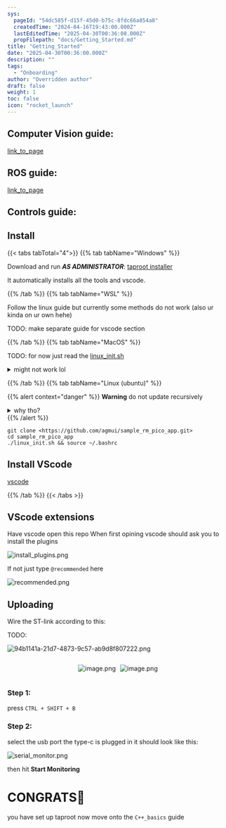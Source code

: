 ```yaml
---
sys:
  pageId: "54dc585f-d15f-45d0-b75c-8fdc66a854a8"
  createdTime: "2024-04-16T19:43:00.000Z"
  lastEditedTime: "2025-04-30T00:36:00.000Z"
  propFilepath: "docs/Getting_Started.md"
title: "Getting_Started"
date: "2025-04-30T00:36:00.000Z"
description: ""
tags:
  - "Onboarding"
author: "Overridden author"
draft: false
weight: 1
toc: false
icon: "rocket_launch"
---
```


## Computer Vision guide:

[link_to_page](86d45bc0-388b-4d26-8848-44f255f73d0e)

## ROS guide:

[link_to_page](3c76c1de-ec8f-46d6-8b0a-294005edc2d5)

## Controls guide:

## Install

{{< tabs tabTotal="4">}}
{{% tab tabName="Windows" %}}

Download and run _**AS ADMINISTRATOR**_: [taproot installer](https://github.com/Thornbots/TeachingFreshies/releases/tag/1.0)

It automatically installs all the tools and vscode.

{{% /tab %}}
{{% tab tabName="WSL" %}}

Follow the linux guide but currently some methods do not work (also ur kinda on ur own hehe)

TODO: make separate guide for vscode section

{{% /tab %}}
{{% tab tabName="MacOS" %}}

TODO: for now just read the [linux_init.sh](https://github.com/agmui/sample_rm_pico_app/blob/main/linux_init.sh)

<details>
<summary>might not work lol</summary>

`brew install libusb pkg-config`

Next install: [vscode](https://code.visualstudio.com/Download)

</details>

{{% /tab %}}
{{% tab tabName="Linux (ubuntu)" %}}

{{% alert context="danger" %}}
**Warning** do not update recursively
<details>
<summary>why tho?</summary>
There are some submodules that may go on for a while (like tinyusb) and I highly
recommend you don't need to get them.
If you want to see what submodules I update just look in `linux_init.sh`
</details>
{{% /alert %}}

```shell
git clone <https://github.com/agmui/sample_rm_pico_app.git>
cd sample_rm_pico_app
./linux_init.sh && source ~/.bashrc
```

## Install VScode

[vscode](https://code.visualstudio.com/Download)

{{% /tab %}}
{{< /tabs >}}

## VScode extensions

Have vscode open this repo
When first opining vscode should ask you to install the plugins

![install_plugins.png](https://prod-files-secure.s3.us-west-2.amazonaws.com/d518164a-d88e-44d1-a4ee-3adb3bd8bce0/89bd30f0-1825-4e77-867b-0a41ce370880/install_plugins.png?X-Amz-Algorithm=AWS4-HMAC-SHA256&X-Amz-Content-Sha256=UNSIGNED-PAYLOAD&X-Amz-Credential=ASIAZI2LB466QQ5JDZED%2F20250627%2Fus-west-2%2Fs3%2Faws4_request&X-Amz-Date=20250627T161057Z&X-Amz-Expires=3600&X-Amz-Security-Token=IQoJb3JpZ2luX2VjEID%2F%2F%2F%2F%2F%2F%2F%2F%2F%2FwEaCXVzLXdlc3QtMiJHMEUCIQCJ%2BoV45BmWoO3zoNW6pZ%2BOmvri6A0JjlnvZMVY%2BeATLgIgAJylU9EyHUDhffwLpxfIyZeA%2F190FM%2FwHcKwi4ekrkkq%2FwMIeRAAGgw2Mzc0MjMxODM4MDUiDLxat3yFHwi8nH6ogCrcAziUMpRUV0NuJsGrr7yvSkxvN9SBpltIDkCyIwwUaqOrDJIC2wjZwWKsNoAO24U0UHJYJgJqeCTWub186xOBogOGDm%2FJnXfdbc7nr%2FzJzodfAzNsFc3rDakgYVcuHV15gJ3ezOQaa6TAENTc2cl2qVJcAGQC2yw%2FtwlQnH3VAW8%2FsWPuq7LrDlB9CsTkILM72NfS3d0DptTHK%2FDPjwsbw%2Fk05SsrRQMYnknBz%2BfoBwKAcdVrsXjthhf111aFztJTh4sulXlkDASzjpicAzaJWyMGSetTNcaEgngvELnuuBjEj4PvCUha2cEw60gmwvTxNubsqiufXuCX%2BL48Da5hcdqAgq72B2Mw1DjyKcIVMB7CZ3VIlXn%2FfKUfKq4KWNC7sAQwEd6gxgo8X3xaFcE6koOGMjo4RnphMLE4puOkubHcugH2OR%2BCcorBEb6Yc2AncV3JHy2Jd02n6TpwTn4XzPBT4KQQ3xbk%2BUVrlyPIqLPZwVCnNkhjBvyH%2BKPVBShhs5aqL61lalk3P3SQ3PrB8J5DkeeyqmjUR%2FQ%2B2im3L1A6NnF9MD8yuzryydsXX%2FG6dCrWeO0bfXVw9cXkkuwkCocEk%2BEN5T%2BkHn6nwVk6tmLYVXkQNtSvg36faZ6eMKL3%2BsIGOqUBpXXXTy5AKD7UxLvK18PRKusWU3KkEtlUqV8l04BXMJCDQJvj8xaVHVHfO%2FWcgd4yUioCoeNA2zxu%2BtiAHZipnJGjvFdGyEMpyV58niEAWCWE88hIee2OrkuIny7R%2BqSocxGW0PsBJ9WrwmpelrMdldGUlCoo%2FxeGDN4xQ9Ia1C2Tb7efLiFd2S022tC7cKZv%2B8wlDO3EwEMQ%2Fk8ofooRURy1PaYr&X-Amz-Signature=b0898a77002945a58f9d8de59c7ceb0b347d744c1730076cf1bbdef3d6402ab4&X-Amz-SignedHeaders=host&x-amz-checksum-mode=ENABLED&x-id=GetObject)

If not just type `@recommended` here  

![recommended.png](https://prod-files-secure.s3.us-west-2.amazonaws.com/d518164a-d88e-44d1-a4ee-3adb3bd8bce0/61e661e9-5d85-4dfc-be0d-8d2097a5e793/recommended.png?X-Amz-Algorithm=AWS4-HMAC-SHA256&X-Amz-Content-Sha256=UNSIGNED-PAYLOAD&X-Amz-Credential=ASIAZI2LB466QQ5JDZED%2F20250627%2Fus-west-2%2Fs3%2Faws4_request&X-Amz-Date=20250627T161057Z&X-Amz-Expires=3600&X-Amz-Security-Token=IQoJb3JpZ2luX2VjEID%2F%2F%2F%2F%2F%2F%2F%2F%2F%2FwEaCXVzLXdlc3QtMiJHMEUCIQCJ%2BoV45BmWoO3zoNW6pZ%2BOmvri6A0JjlnvZMVY%2BeATLgIgAJylU9EyHUDhffwLpxfIyZeA%2F190FM%2FwHcKwi4ekrkkq%2FwMIeRAAGgw2Mzc0MjMxODM4MDUiDLxat3yFHwi8nH6ogCrcAziUMpRUV0NuJsGrr7yvSkxvN9SBpltIDkCyIwwUaqOrDJIC2wjZwWKsNoAO24U0UHJYJgJqeCTWub186xOBogOGDm%2FJnXfdbc7nr%2FzJzodfAzNsFc3rDakgYVcuHV15gJ3ezOQaa6TAENTc2cl2qVJcAGQC2yw%2FtwlQnH3VAW8%2FsWPuq7LrDlB9CsTkILM72NfS3d0DptTHK%2FDPjwsbw%2Fk05SsrRQMYnknBz%2BfoBwKAcdVrsXjthhf111aFztJTh4sulXlkDASzjpicAzaJWyMGSetTNcaEgngvELnuuBjEj4PvCUha2cEw60gmwvTxNubsqiufXuCX%2BL48Da5hcdqAgq72B2Mw1DjyKcIVMB7CZ3VIlXn%2FfKUfKq4KWNC7sAQwEd6gxgo8X3xaFcE6koOGMjo4RnphMLE4puOkubHcugH2OR%2BCcorBEb6Yc2AncV3JHy2Jd02n6TpwTn4XzPBT4KQQ3xbk%2BUVrlyPIqLPZwVCnNkhjBvyH%2BKPVBShhs5aqL61lalk3P3SQ3PrB8J5DkeeyqmjUR%2FQ%2B2im3L1A6NnF9MD8yuzryydsXX%2FG6dCrWeO0bfXVw9cXkkuwkCocEk%2BEN5T%2BkHn6nwVk6tmLYVXkQNtSvg36faZ6eMKL3%2BsIGOqUBpXXXTy5AKD7UxLvK18PRKusWU3KkEtlUqV8l04BXMJCDQJvj8xaVHVHfO%2FWcgd4yUioCoeNA2zxu%2BtiAHZipnJGjvFdGyEMpyV58niEAWCWE88hIee2OrkuIny7R%2BqSocxGW0PsBJ9WrwmpelrMdldGUlCoo%2FxeGDN4xQ9Ia1C2Tb7efLiFd2S022tC7cKZv%2B8wlDO3EwEMQ%2Fk8ofooRURy1PaYr&X-Amz-Signature=f32416cdd36ffe6dcaf24df1047e9a824d825d66c77b3865da8ce62e2f04bb21&X-Amz-SignedHeaders=host&x-amz-checksum-mode=ENABLED&x-id=GetObject)

## Uploading

Wire the ST-link according to this:

TODO:

![94b1141a-21d7-4873-9c57-ab9d8f807222.png](https://prod-files-secure.s3.us-west-2.amazonaws.com/d518164a-d88e-44d1-a4ee-3adb3bd8bce0/e5fad17d-ab82-4300-9f4c-505ab4b1202c/94b1141a-21d7-4873-9c57-ab9d8f807222.png?X-Amz-Algorithm=AWS4-HMAC-SHA256&X-Amz-Content-Sha256=UNSIGNED-PAYLOAD&X-Amz-Credential=ASIAZI2LB466QQ5JDZED%2F20250627%2Fus-west-2%2Fs3%2Faws4_request&X-Amz-Date=20250627T161057Z&X-Amz-Expires=3600&X-Amz-Security-Token=IQoJb3JpZ2luX2VjEID%2F%2F%2F%2F%2F%2F%2F%2F%2F%2FwEaCXVzLXdlc3QtMiJHMEUCIQCJ%2BoV45BmWoO3zoNW6pZ%2BOmvri6A0JjlnvZMVY%2BeATLgIgAJylU9EyHUDhffwLpxfIyZeA%2F190FM%2FwHcKwi4ekrkkq%2FwMIeRAAGgw2Mzc0MjMxODM4MDUiDLxat3yFHwi8nH6ogCrcAziUMpRUV0NuJsGrr7yvSkxvN9SBpltIDkCyIwwUaqOrDJIC2wjZwWKsNoAO24U0UHJYJgJqeCTWub186xOBogOGDm%2FJnXfdbc7nr%2FzJzodfAzNsFc3rDakgYVcuHV15gJ3ezOQaa6TAENTc2cl2qVJcAGQC2yw%2FtwlQnH3VAW8%2FsWPuq7LrDlB9CsTkILM72NfS3d0DptTHK%2FDPjwsbw%2Fk05SsrRQMYnknBz%2BfoBwKAcdVrsXjthhf111aFztJTh4sulXlkDASzjpicAzaJWyMGSetTNcaEgngvELnuuBjEj4PvCUha2cEw60gmwvTxNubsqiufXuCX%2BL48Da5hcdqAgq72B2Mw1DjyKcIVMB7CZ3VIlXn%2FfKUfKq4KWNC7sAQwEd6gxgo8X3xaFcE6koOGMjo4RnphMLE4puOkubHcugH2OR%2BCcorBEb6Yc2AncV3JHy2Jd02n6TpwTn4XzPBT4KQQ3xbk%2BUVrlyPIqLPZwVCnNkhjBvyH%2BKPVBShhs5aqL61lalk3P3SQ3PrB8J5DkeeyqmjUR%2FQ%2B2im3L1A6NnF9MD8yuzryydsXX%2FG6dCrWeO0bfXVw9cXkkuwkCocEk%2BEN5T%2BkHn6nwVk6tmLYVXkQNtSvg36faZ6eMKL3%2BsIGOqUBpXXXTy5AKD7UxLvK18PRKusWU3KkEtlUqV8l04BXMJCDQJvj8xaVHVHfO%2FWcgd4yUioCoeNA2zxu%2BtiAHZipnJGjvFdGyEMpyV58niEAWCWE88hIee2OrkuIny7R%2BqSocxGW0PsBJ9WrwmpelrMdldGUlCoo%2FxeGDN4xQ9Ia1C2Tb7efLiFd2S022tC7cKZv%2B8wlDO3EwEMQ%2Fk8ofooRURy1PaYr&X-Amz-Signature=3c8d4d3792a6c964a688a706416ab9c5cde6ce278a74a651230beb7a80d8cba0&X-Amz-SignedHeaders=host&x-amz-checksum-mode=ENABLED&x-id=GetObject)

<div style="display: flex;flex-direction: row; column-gap:10px; max-width: 630px;justify-content: center;">
<div>

![image.png](https://prod-files-secure.s3.us-west-2.amazonaws.com/d518164a-d88e-44d1-a4ee-3adb3bd8bce0/210ecb78-1116-4d7b-b9b7-2292f66fa2c2/image.png?X-Amz-Algorithm=AWS4-HMAC-SHA256&X-Amz-Content-Sha256=UNSIGNED-PAYLOAD&X-Amz-Credential=ASIAZI2LB466QZ3TL6HN%2F20250627%2Fus-west-2%2Fs3%2Faws4_request&X-Amz-Date=20250627T161059Z&X-Amz-Expires=3600&X-Amz-Security-Token=IQoJb3JpZ2luX2VjEID%2F%2F%2F%2F%2F%2F%2F%2F%2F%2FwEaCXVzLXdlc3QtMiJGMEQCIB%2B3S7b%2FMuWhxkTZrT%2BUlpqf%2BYgMu8edlWFL6N1KC0TIAiBcDdZmYUoRHCE3zmi5XLsFUlqjKDuQ%2BFk%2BR4N1yi5GgSr%2FAwh5EAAaDDYzNzQyMzE4MzgwNSIMNZKH31gmgWIEXqU5KtwDqfs5ODumlO5svzCsh18b%2F%2B5szeTRyOsba4n51Sj49gq%2BWkrAZimpps3UrMWqD3gjMTi44IAM5Sscl0PuO3j0KntI0H3PASXsuAVBYdJaKx8HdGzB9rPCE74GmHWOyEM336l%2FltLwyyC1WRO9WyE22jRJ1q8Dz3N06oS0WNJKbcARw3opsTiSSbIqcGb3ZM7pFLAdmJhVQ4wFaTkfzG24eYQ01mKYicuaQAGL8Yd9xdo5F0a1LHsZ9lk7yq3%2BnUbZAk%2Fb5s3%2BPYirBJXFRvpCwVwMvFUxZZMghCxjRgDlgVwex2lWKt0JmC5j5bR7BCYJxgmXAs%2BeVGs67X0XCuLioYaEh%2FGI0Kj5utHC%2F9Za0hiq2qC4uo24xIS7olfGU7sjNczhmm4gMDCzxgLdCZToB%2BpHvcrf132BSF2f8EOkICmL02RVfF30gip09S%2FtJmsE0vBh2b%2FhgA1KPqt9STa0OJBrUvffW6f1bpn2UpeUErUAxeYRmhHHCk1f3807HDUC2tMYhAUkEPj6USusk%2F25t20Nj0URY6MfCUIc%2Fn3jcTYcDIOKTQT%2BVOmm6BY5OIYk2dNiqAreqwX%2B7aqIiaom%2F2eo48pJn%2BEmJpbHIJk4QDbdZ2UubrQVYs%2B3kYcwqff6wgY6pgHph68K%2FroWiqKz8g1eVsIP2mdrkj%2FKIDFGkiN1y%2BHnyCrGz5309thTLkoPBlVnZLATt20RfXRrl%2BjJg6bzkubFtNDfYPjU0SLsCpmulXdFL9GVw48ZpyQ%2BL5co32bPVQtmZNsDvIOXREcTRePyObxYwkHcY1koaEO7VvKnaplg3j6vDT%2F2Nb9rwLCbEGHq4Wbk%2FVZdSWJPq%2F418ERwfLM%2BM%2FIEPXjB&X-Amz-Signature=44aafe378498ee623dabcc3f046960490dd3c584037244085898f47a3c7070c4&X-Amz-SignedHeaders=host&x-amz-checksum-mode=ENABLED&x-id=GetObject)

</div>
<div>

![image.png](https://prod-files-secure.s3.us-west-2.amazonaws.com/d518164a-d88e-44d1-a4ee-3adb3bd8bce0/33a0fd0f-8ca6-4a86-8e09-26e95ded1fff/image.png?X-Amz-Algorithm=AWS4-HMAC-SHA256&X-Amz-Content-Sha256=UNSIGNED-PAYLOAD&X-Amz-Credential=ASIAZI2LB4663TJTAW3T%2F20250627%2Fus-west-2%2Fs3%2Faws4_request&X-Amz-Date=20250627T161059Z&X-Amz-Expires=3600&X-Amz-Security-Token=IQoJb3JpZ2luX2VjEID%2F%2F%2F%2F%2F%2F%2F%2F%2F%2FwEaCXVzLXdlc3QtMiJGMEQCIFDG7iErGV1L25x%2BBFYn1Wq%2BTAYJDuC5w0CqSoP2%2BGpSAiAHkiaGmWOU3ge6yfbLXlvD2KNF8YHe1uzWUcum1KMH2yr%2FAwh5EAAaDDYzNzQyMzE4MzgwNSIMjYFMjiTpvpevLYw7KtwDFTiRwVUpDoca7PQq4pV10nNH%2FeO4gGS6udR4HbAn%2FZnpXCQp1XD67MAiVE8vzm4ajDOlmteV30K38EZpLmiAFw%2Fh7Ogwuzw0R3EnO22bz1Zbvi2CmHXl9C7aRlD%2FOPjb%2BOXNscrELhiHdcAXeXt%2BESazL3Pb6MIB6lO4WpherU9HWW0qmJCEWPinye2Rxz%2FYyv8LqtvL%2BhueQk4oyU7iFbJrDuGMRXMVCfen8dJtcmXwC3bqESjyONXvJajMT7KM7%2BcCbapDzYz3%2BuUdLeGuI4WrR%2F%2BuAZQXokrF9CCUeqdO1aQlbo9iwf0R4qQtMb7VMq5538QUou8c3zFIJ%2FBPcFnfdGT7R1hBLzmssuPFzx%2FshR%2F71ekoQBr74esOGw%2F5SRSqnb4QLDLylDrnmg2M4hxKtpU%2BohY501WK0%2BXcUI72i2qHpRFbQsh6mcrKOVXjC4ug%2F48ih%2FkwN2CMDPpHElx8n%2FJUWZOVZjqAGsJsoSltifky3upFo74jqBVO3E4PSpFbE54DGcrSAL%2BT4p4UToCbRvYWeLWUCmCpDt7xPrEGg%2FegvAw5vlUtfHsTrvjNcMH1NizFgTGkVwPJZ8B3sOh3QMeNoQqsoxpkESZGqhR6oXObFrM6w02s4gIw%2Bvb6wgY6pgFzi3rD6DmIls%2F741viPzD538ANGBQ%2B47UlI9BxgwAKUjKx68jwC%2F%2BouSeRpDMb5qA0N1fcbZXKEMWnRwtclfOaIIrxFoKVJOfLuH6Zk0sQwtMRzTvjf4caBfOenId3w81sHMTggzzXcBxUxVaYko%2B%2BkfK63YzAJkJ6Mt6Rorr3KkLxUrsaBdC4SwAWOYV%2BmA5J7Hn7fx9GsenMunFmMAIXWMlm8LWs&X-Amz-Signature=ddaf55c07043e745317a217de7a4284986072a343c0ed6e141f4111a893a2712&X-Amz-SignedHeaders=host&x-amz-checksum-mode=ENABLED&x-id=GetObject)

</div>
</div>

### Step 1:

press `CTRL + SHIFT + B`

### Step 2:

select the usb port the type-c is plugged in it should look like this:

![serial_monitor.png](https://prod-files-secure.s3.us-west-2.amazonaws.com/d518164a-d88e-44d1-a4ee-3adb3bd8bce0/f03f4774-05d4-4393-b6a0-d5efb6d315ab/serial_monitor.png?X-Amz-Algorithm=AWS4-HMAC-SHA256&X-Amz-Content-Sha256=UNSIGNED-PAYLOAD&X-Amz-Credential=ASIAZI2LB466QQ5JDZED%2F20250627%2Fus-west-2%2Fs3%2Faws4_request&X-Amz-Date=20250627T161057Z&X-Amz-Expires=3600&X-Amz-Security-Token=IQoJb3JpZ2luX2VjEID%2F%2F%2F%2F%2F%2F%2F%2F%2F%2FwEaCXVzLXdlc3QtMiJHMEUCIQCJ%2BoV45BmWoO3zoNW6pZ%2BOmvri6A0JjlnvZMVY%2BeATLgIgAJylU9EyHUDhffwLpxfIyZeA%2F190FM%2FwHcKwi4ekrkkq%2FwMIeRAAGgw2Mzc0MjMxODM4MDUiDLxat3yFHwi8nH6ogCrcAziUMpRUV0NuJsGrr7yvSkxvN9SBpltIDkCyIwwUaqOrDJIC2wjZwWKsNoAO24U0UHJYJgJqeCTWub186xOBogOGDm%2FJnXfdbc7nr%2FzJzodfAzNsFc3rDakgYVcuHV15gJ3ezOQaa6TAENTc2cl2qVJcAGQC2yw%2FtwlQnH3VAW8%2FsWPuq7LrDlB9CsTkILM72NfS3d0DptTHK%2FDPjwsbw%2Fk05SsrRQMYnknBz%2BfoBwKAcdVrsXjthhf111aFztJTh4sulXlkDASzjpicAzaJWyMGSetTNcaEgngvELnuuBjEj4PvCUha2cEw60gmwvTxNubsqiufXuCX%2BL48Da5hcdqAgq72B2Mw1DjyKcIVMB7CZ3VIlXn%2FfKUfKq4KWNC7sAQwEd6gxgo8X3xaFcE6koOGMjo4RnphMLE4puOkubHcugH2OR%2BCcorBEb6Yc2AncV3JHy2Jd02n6TpwTn4XzPBT4KQQ3xbk%2BUVrlyPIqLPZwVCnNkhjBvyH%2BKPVBShhs5aqL61lalk3P3SQ3PrB8J5DkeeyqmjUR%2FQ%2B2im3L1A6NnF9MD8yuzryydsXX%2FG6dCrWeO0bfXVw9cXkkuwkCocEk%2BEN5T%2BkHn6nwVk6tmLYVXkQNtSvg36faZ6eMKL3%2BsIGOqUBpXXXTy5AKD7UxLvK18PRKusWU3KkEtlUqV8l04BXMJCDQJvj8xaVHVHfO%2FWcgd4yUioCoeNA2zxu%2BtiAHZipnJGjvFdGyEMpyV58niEAWCWE88hIee2OrkuIny7R%2BqSocxGW0PsBJ9WrwmpelrMdldGUlCoo%2FxeGDN4xQ9Ia1C2Tb7efLiFd2S022tC7cKZv%2B8wlDO3EwEMQ%2Fk8ofooRURy1PaYr&X-Amz-Signature=4811ece5dd3d2f612046a460e8ef21a3eee563e937e6b97330cd27533644b3ca&X-Amz-SignedHeaders=host&x-amz-checksum-mode=ENABLED&x-id=GetObject)

then hit **Start Monitoring**

# CONGRATS🎉

you have set up taproot now move onto the `C++_basics` guide
